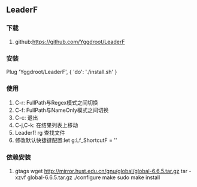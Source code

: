 ## LeaderF
### 下载
1. github:https://github.com/Yggdroot/LeaderF
### 安装
Plug 'Yggdroot/LeaderF', { 'do': './install.sh' }

### 使用
1. C-r: FullPath与Regex模式之间切换
2. C-f: FullPath与NameOnly模式之间切换
3. C-c: 退出
4. C-j,C-k: 在结果列表上移动
5. Leaderf! rg 查找文件
6. 修改默认快捷键配置:let g:Lf_ShortcutF = '<C-P>'

### 依赖安装
1. gtags
wget http://mirror.hust.edu.cn/gnu/global/global-6.6.5.tar.gz
tar -xzvf global-6.6.5.tar.gz
./configure
make
sudo make install
